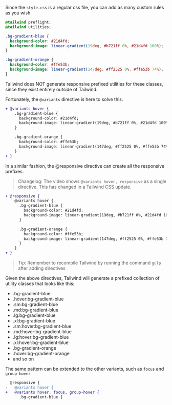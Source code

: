 Since the `style.css` is a regular css file, you can add as many custom rules as you wish.

```css
@tailwind preflight;
@tailwind utilities;

.bg-gradient-blue {
  background-color: #21d4fd;
  background-image: linear-gradient(19deg, #b721ff 0%, #21d4fd 100%);
}

.bg-gradient-orange {
  background-color: #ffe53b;
  background-image: linear-gradient(147deg, #ff2525 0%, #ffe53b 74%);
}
```

Tailwind does NOT generate responsive prefixed utilities for these classes, since they exist entirely outside of Tailwind.

Fortunately, the `@variants` directive is here to solve this. 

```diff
+ @variants hover {
    .bg-gradient-blue {
      background-color: #21d4fd;
      background-image: linear-gradient(19deg, #b721ff 0%, #21d4fd 100%);
    }

    .bg-gradient-orange {
      background-color: #ffe53b;
      background-image: linear-gradient(147deg, #ff2525 0%, #ffe53b 74%);
    }
+ }
```

In a similar fashion, the @responsive directive can create all the responsive prefixes.

> Changelog: The video shows `@variants hover, responsive` as a single directive. This has changed in a Tailwind CSS update.

```diff
+ @responsive {
    @variants hover {
      .bg-gradient-blue {
        background-color: #21d4fd;
        background-image: linear-gradient(19deg, #b721ff 0%, #21d4fd 100%);
      }

      .bg-gradient-orange {
        background-color: #ffe53b;
        background-image: linear-gradient(147deg, #ff2525 0%, #ffe53b 74%);
      }
    }
+ }
```

> Tip: Remember to recompile Tailwind by running the command `gulp` after adding directives

Given the above directives, Tailwind will generate a prefixed collection of utility classes that looks like this:

* .bg-gradient-blue
* .hover:bg-gradient-blue
* .sm:bg-gradient-blue
* .md:bg-gradient-blue
* .lg:bg-gradient-blue
* .xl:bg-gradient-blue
* .sm:hover:bg-gradient-blue
* .md:hover:bg-gradient-blue
* .lg:hover:bg-gradient-blue
* .xl:hover:bg-gradient-blue
* .bg-gradient-orange
* .hover:bg-gradient-orange
* and so on

The same pattern can be extended to the other variants, such as `focus` and `group-hover`

```diff
  @responsive {
-   @variants hover {
+   @variants hover, focus, group-hover {
      .bg-gradient-blue {
```